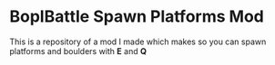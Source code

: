 # BoplBattle Spawn Platforms Mod
This is a repository of a mod I made which makes so you can spawn platforms and boulders with **E** and **Q**
